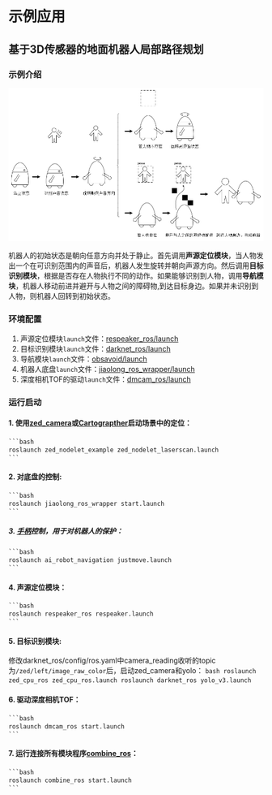 # 示例应用

## 基于3D传感器的地面机器人局部路径规划
### 示例介绍
![示例介绍](https://github.com/jixingwu/combine/blob/master/example.png)

机器人的初始状态是朝向任意方向并处于静止。首先调用**声源定位模块**，当人物发出一个在可识别范围内的声音后，机器人发生旋转并朝向声源方向。然后调用**目标识别模块**，根据是否存在人物执行不同的动作。如果能够识别到人物，调用**导航模块**，机器人移动前进并避开与人物之间的障碍物,到达目标身边。如果并未识别到人物，则机器人回转到初始状态。

### 环境配置
1. 声源定位模块`launch`文件：[respeaker_ros/launch](https://github.com/furushchev/respeaker_ros/tree/master/launch)
2. 目标识别模块`launch`文件：[darknet_ros/launch](https://github.com/leggedrobotics/darknet_ros/tree/master/darknet_ros/launch)
3. 导航模块`launch`文件：[obsavoid/launch](https://github.com/jixingwu/obsavoid/tree/master/obsavoid/launch)
4. 机器人底盘`launch`文件：[jiaolong_ros_wrapper/launch](https://github.com/NLS-SJTU/jiaolong_ros_wrapper/tree/master/launch)
5. 深度相机TOF的驱动`launch`文件：[dmcam_ros/launch](https://github.com/smarttofsdk/SDK/tree/master/ros/src/dmcam_ros/launch)

### 运行启动
#### 1. 使用[zed_camera](http://192.168.22.201/software/sensors/ai_robot_sensors/startup.html#zed-camera)或[Cartograpther](http://192.168.22.201/software/localization/cartographer/startup.html#id3)启动场景中的定位：
	```bash
	roslaunch zed_nodelet_example zed_nodelet_laserscan.launch
	```
#### 2. 对底盘的控制:
	```bash
	roslaunch jiaolong_ros_wrapper start.launch
	```
##### 3. [手柄](http://192.168.22.201/software/navigation/startup.html#id8)控制，用于对机器人的保护：
	```bash
	roslaunch ai_robot_navigation justmove.launch
	```
#### 4. 声源定位模块：
	```bash
	roslaunch respeaker_ros respeaker.launch
	```
#### 5. 目标识别模块:
修改darknet_ros/config/ros.yaml中camera_reading收听的topic为`/zed/left/image_raw_color`后，启动zed_camera和yolo：
	```bash
	roslaunch zed_cpu_ros zed_cpu_ros.launch
	roslaunch darknet_ros yolo_v3.launch
	```
#### 6. 驱动深度相机TOF：
	```bash
	roslaunch dmcam_ros start.launch
	```
#### 7. 运行连接所有模块程序[combine_ros](https://github.com/jixingwu/combine/tree/master/combine_ros)：
	```bash
	roslaunch combine_ros start.launch
	```

